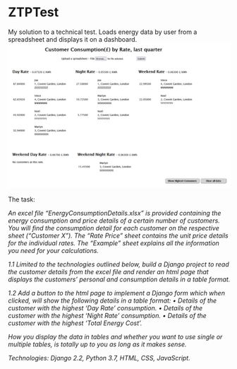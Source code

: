 # ZTPTest
My solution to a technical test. Loads energy data by user from a spreadsheet and displays it on a dashboard. 
![ZTPTest](https://raw.githubusercontent.com/loko2468/ZTPTest/master/ZTPTest.png)

The task:

*An excel file “EnergyConsumptionDetails.xlsx” is provided containing the energy consumption and price details of a certain number of customers. You will find the consumption detail for each customer on the respective sheet (“Customer X”). The “Rate Price” sheet contains the unit price details for the individual rates. The “Example” sheet explains all the information you need for your calculations.*

*1.1 Limited to the technologies outlined below, build a Django project to read the customer details from the excel file and render an html page that displays the customers’ personal and consumption details in a table format.*

*1.2 Add a button to the html page to implement a Django form which when clicked, will show the following details in a table format: • Details of the customer with the highest ‘Day Rate’ consumption. • Details of the customer with the highest ‘Night Rate’ consumption. • Details of the customer with the highest ‘Total Energy Cost’.*

*How you display the data in tables and whether you want to use single or multiple tables, is totally up to you as long as it makes sense.*

*Technologies: Django 2.2, Python 3.7, HTML, CSS, JavaScript.*
